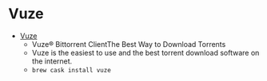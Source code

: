 # Vuze
- [Vuze](https://www.vuze.com/)
  -  Vuze® Bittorrent ClientThe Best Way to Download Torrents
  - Vuze is the easiest to use and the best torrent download software on the internet.
  - `brew cask install vuze`
